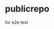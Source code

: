 # publicrepo
for e2e test



























































































































































































































































































































































































































































































































































































































































































































































































































































































































































































































































































































































































































































































































































































































































































































































































































































































































































































































































































































































































































































































































































































































































































































































































































































































































































































































































































































































































































































































































































































































































































































































































































































































































































































































